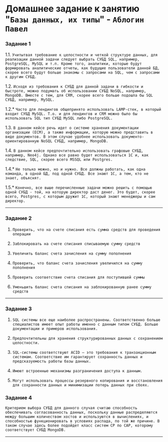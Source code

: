 # Домашнее задание к занятию "`Базы данных, их типы`" - `Аблогин Павел`

### Задание 1

1.1. `Учитытвая требование к целостности и четкой структуре данных, для реализации данной задачи следует выбрать СУБД SQL, например, PostgreSQL, MySQL и т.п. Кроме того, аналитики, которые будут формировать аналитические отчеты, как будущие пользователи данной БД, скорее всего будут больше знакомы с запросами на SQL, чем с запросами к другим СУБД.`

1.2. `Исходя из требования к СУБД для данной задачи в гибкости и быстроте, можно подумать об использовании СУБД NoSQL, например, MongoDB. Вместе с тем, для CRM, скорее всего больше подошла бы SQL СУБД, например, MySQL.`

1.2.* `Часто для лендингов общепринято использовать LAMP-стек, в который входит СУБД MySQL. Т.о. и для лендингов и CRM можно было бы использовать SQL тип СУБД MySQL либо PostgreSQL.`

1.3. `В данном кейсе речь идет о системе хранения документации организации (ECM), а также информации, которую можно представить в виде документов. В этом случае удобнее использовать документо-ориентированную NoSQL СУБД, например, MongoDB.`

1.4. `В данном кейсе предпочтительно использовать графовые СУБД, например, Neo4j. Однако все равно будет использоваться 1С и, как следствие, SQL, скорее всего MSSQL или Postgres.`

1.4.* `Не только можно, но и нужно. Все должны работать, как одна команда, в одной БД, под одной СУБД. Все знают 1С, а тем, кто не знает, объяснят. `

1.5.* `Конечно, все выше перечисленные задачи можно решить с помощью одной СУБД - той, на которую директор даст денег. Это будет, скорее всего, Postgres, с которым дружит 1С, который знают менеджеры и сам директор.`

---

### Задание 2

1. `Проверить, что на счете списания есть сумма средств для проведения операции`

2. `Заблокировать на счете списания списываемую сумму средств`

3. `Увеличить баланс счета зачисления на сумму пополнения`

4. `Проверить, что баланс счета зачисления увеличился на сумму пополнения`

5. `Проверить соответствие счета списания для поступившей суммы`

6. `Уменьшить баланс счета списания на заблокированную ранее сумму средств` 

---

### Задание 3

1. `SQL системы все еще наиболее распространены. Соответственно больше специалистов имеет опыт работы именно с данным типом СУБД. Больше документации и примеров использования.`

2. `Предпочтительны для хранения структурированных данных с сохранением целостности.`

3. `SQL-системы соответствуют ACID — это требования к транзакционным системам. Соответствие им гарантирует сохранность данных и предсказуемость работы базы данных.`

4. `Имеют встроенные механизмы разграничения доступа к данным.`

5. `Могут использовать процессы резервного копирования и восстановления для сохранности данных и минимизации потерь данных при сбоях.`


### Задание 4


`Критерием выбора СУБД для данного случая считаю способность обеспечивать согласованность данных, поскольку данные распределяются между большим количеством хостов и используются в вычислениях, и способностью функционировать в условиях распада, по той же причине. В таком случае здесь более подойдет класс систем CP по CAP, которому соответствует СУБД MongoDB.`

---
